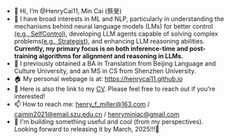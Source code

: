 - 👋 Hi, I’m @HenryCai11, Min Cai (蔡旻)
- 👀 I have broad interests in ML and NLP, particularly in understanding the mechanisms behind neural language models
(LMs) for better control [(e.g., SelfControl)](http://llm-self-control.github.io/), developing LLM agents capable of solving complex problems[(e.g., Strategist)](http://llm-strategist.github.io/), and enhancing LLM reasoning abilities. **Currently, my primary focus is on both inference-time and post-training algorithms for alignment and reasoning in LLMs.**
- 🌱 I previously obtained a BA in Translation from Beijing Language and Culture University, and an MS in CS from Shenzhen University.
- 🏠 My personal webpage is at: https://henrycai11.github.io
- 📖 Here is also the link to my [CV](https://henrycai11.github.io/cv/). Please feel free to reach out if you're interested!
- 📫 How to reach me: henry_f_miller@163.com / caimin2021@email.szu.edu.cn / henryminiac@gmail.com
- 🎯 I'm building something useful and cool (from my perspectives). Looking forward to releasing it by March, 2025!!!💪
